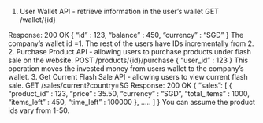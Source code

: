 1. User Wallet API - retrieve information in the user’s wallet
GET /wallet/{id}

Response: 200 OK
{
“id” : 123,
“balance” : 450,
“currency” : “SGD”
}
The company’s wallet id =1. The rest of the users have IDs incrementally from 2.
2. Purchase Product API - allowing users to purchase products under flash sale on the website.
POST /products/{id}/purchase
{
“user_id” : 123
}
This operation moves the invested money from users wallet to the company’s wallet.
3. Get Current Flash Sale API - allowing users to view current flash sale.
GET /sales/current?country=SG
Response: 200 OK
{
“sales”:
[
{
“product_id” : 123,
“price” : 35.50,
“currency” : “SGD”,
“total_items” : 1000,
“items_left” : 450,
“time_left” : 100000
},
.....
]
}
You can assume the product ids vary from 1-50.
